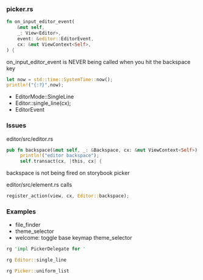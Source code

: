 
### picker.rs

```rust
fn on_input_editor_event(
    &mut self,
    _: View<Editor>,
    event: &editor::EditorEvent,
    cx: &mut ViewContext<Self>,
) {
```

on_input_editor_event is NEVER being called when you hit the backspace key


```rust
let now = std::time::SystemTime::now();
println!("{:?}",now);
```

- EditorMode::SingleLine
- Editor::single_line(cx);
- EditorEvent

### Issues

editor/src/editor.rs

```rust
pub fn backspace(&mut self, _: &Backspace, cx: &mut ViewContext<Self>) {
     println!("editor backspace");
     self.transact(cx, |this, cx| {
```

backspace is not being fired on storybook picker

editor/src/element.rs calls

```rust
register_action(view, cx, Editor::backspace);
```

### Examples

- file_finder
- theme_selector
- welcome: toggle base keymap theme_selector

```rust
rg 'impl PickerDelegate for '
```

```rust
rg Editor::single_line
```

```rust
rg Picker::uniform_list
```
